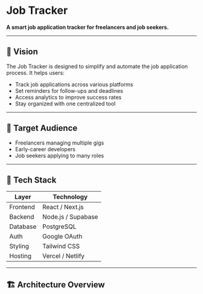 # Job Tracker

**A smart job application tracker for freelancers and job seekers.**

---

## 🚀 Vision

The Job Tracker is designed to simplify and automate the job application process. It helps users:
- Track job applications across various platforms
- Set reminders for follow-ups and deadlines
- Access analytics to improve success rates
- Stay organized with one centralized tool

---

## 👤 Target Audience

- Freelancers managing multiple gigs
- Early-career developers
- Job seekers applying to many roles

---

## 🧱 Tech Stack

| Layer         | Technology        |
|--------------|-------------------|
| Frontend     | React / Next.js   |
| Backend      | Node.js / Supabase |
| Database     | PostgreSQL        |
| Auth         | Google OAuth      |
| Styling      | Tailwind CSS      |
| Hosting      | Vercel / Netlify  |

---

## 🏗️ Architecture Overview

